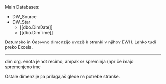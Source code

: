 Main Databases:
- DW_Source
- DW_Star
	- [[dbo.DimDate]]
	- [[dbo.DimTime]]

Datumsko in Časovno dimenzijo uvoziš k stranki v njihov DWH. Lahko tudi preko Excela.


---


dim org. enota je not recimo, ampak se spreminja (npr če imajo spremenjeno ime)

Ostale dimenzije pa prilagajaš glede na potrebe stranke.